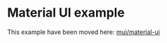 # Material UI example

This example have been moved here: [mui/material-ui](https://github.com/mui/material-ui/tree/master/examples/nextjs)
